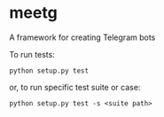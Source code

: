 # meetg

A framework for creating Telegram bots

To run tests:
```
python setup.py test
```
or, to run specific test suite or case:
```
python setup.py test -s <suite path>
```
